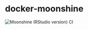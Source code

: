 # docker-moonshine

![Moonshine (RStudio version) CI](https://github.com/remnrem/docker-moonshine/workflows/Moonshine%20(RStudio%20version)%20CI/badge.svg)
